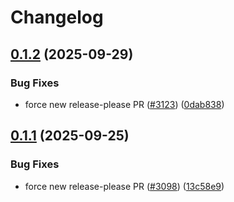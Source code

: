 # Changelog

## [0.1.2](https://github.com/open-telemetry/opentelemetry-js-contrib/compare/sampler-aws-xray-v0.1.1...sampler-aws-xray-v0.1.2) (2025-09-29)


### Bug Fixes

* force new release-please PR ([#3123](https://github.com/open-telemetry/opentelemetry-js-contrib/issues/3123)) ([0dab838](https://github.com/open-telemetry/opentelemetry-js-contrib/commit/0dab8383b5349e21a968fe2cedd8a6e2243f86d0))

## [0.1.1](https://github.com/open-telemetry/opentelemetry-js-contrib/compare/sampler-aws-xray-v0.1.0...sampler-aws-xray-v0.1.1) (2025-09-25)


### Bug Fixes

* force new release-please PR ([#3098](https://github.com/open-telemetry/opentelemetry-js-contrib/issues/3098)) ([13c58e9](https://github.com/open-telemetry/opentelemetry-js-contrib/commit/13c58e9ad77b266a03e34ffd4b61ab18c86f9d73))
